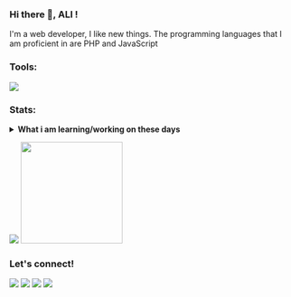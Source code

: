 ### Hi there 👋, ALI !
I'm a web developer, I like new things. The programming languages that I am proficient in are PHP and JavaScript

### Tools:
<p>
   <img src="https://img.shields.io/badge/Text%20Editor-Visual%20Studio%20Code-blue?&logo=visual%20studio%20code&logoColor=blue" />
</p>

### Stats:
<details>
 <summary><strong>What i am learning/working on these days</strong></summary>
    - 🔭 I’m currently working on RPA </br>
    - 🌱 I’m currently learning PHP, Javascript </br>
    - 👯 I’m looking to collaborate on Automation Project, Web app, Mobile Apps. </br>
    - 🤔 I’m looking for help with master of programming. hehe </br>
    - 💬 Ask me about anything.</br>
    - 📫 How to reach me: <a href="mailto:alihore042@gmail.com">Email me!</a>  </br>
    - 😄 Pronouns: He/Him </br>
    - ⚡ Fun fact: ... </br>
</details>
<p>
    <img src="https://github-readme-stats.vercel.app/api?username=allii98&hide=contribs,prs&show_icons=true&hide_border=true&title_color=000" />
    <img src="https://github-readme-stats.vercel.app/api/top-langs/?username=allii98&layout=compact" height=180 />
</p>


### Let's connect!
<p>
    <a href="https://allii98.github.io/" target="blank"><img src="https://img.shields.io/badge/portfolio-allii98-blue" /></a>
    <a href="https://www.linkedin.com/in/ali-731129173" target="blank"><img src="https://img.shields.io/badge/linkedin-ali--731129173-blue" /></a>
    <a href="https://twitter.com/Alii_all98" target="blank"><img src="https://img.shields.io/twitter/url?style=social&url=https%3A%2F%2Ftwitter.com%2FAlii_all98" /></a>
    <a href="https://www.paypal.com/paypalme/allii1998" target="blank"><img src="https://ionicabizau.github.io/badges/paypal.svg" /></a>
</p>
